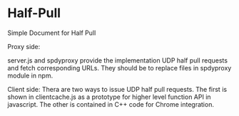 # Half-Pull

Simple Document for Half Pull 

Proxy side:

server.js and spdyproxy provide the implementation UDP half pull requests and fetch corresponding URLs. 
They should be to replace files in spdyproxy module in npm.

Client side:
Thera are two ways to issue UDP half pull requests. The first is shown in clientcache.js as a prototype for higher level function API in javascript. 
The other is contained in C++ code for Chrome integration.

